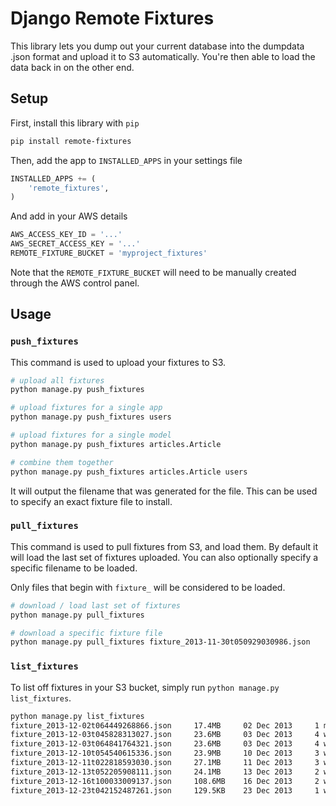 Django Remote Fixtures
===============

This library lets you dump out your current database into the dumpdata .json
format and upload it to S3 automatically. You're then able to load the data back
in on the other end.

## Setup

First, install this library with `pip`

```bash
pip install remote-fixtures
```

Then, add the app to `INSTALLED_APPS` in your settings file

```python
INSTALLED_APPS += (
    'remote_fixtures',
)
```

And add in your AWS details

```python
AWS_ACCESS_KEY_ID = '...'
AWS_SECRET_ACCESS_KEY = '...'
REMOTE_FIXTURE_BUCKET = 'myproject_fixtures'
```

Note that the `REMOTE_FIXTURE_BUCKET` will need to be manually created through
the AWS control panel.

## Usage

### `push_fixtures`

This command is used to upload your fixtures to S3.

```bash
# upload all fixtures
python manage.py push_fixtures

# upload fixtures for a single app
python manage.py push_fixtures users

# upload fixtures for a single model
python manage.py push_fixtures articles.Article

# combine them together
python manage.py push_fixtures articles.Article users
```

It will output the filename that was generated for the file. This can be used to
specify an exact fixture file to install.

### `pull_fixtures`

This command is used to pull fixtures from S3, and load them. By default it
will load the last set of fixtures uploaded. You can also optionally specify a
specific filename to be loaded.

Only files that begin with `fixture_` will be considered to be loaded.

```bash
# download / load last set of fixtures
python manage.py pull_fixtures

# download a specific fixture file
python manage.py pull_fixtures fixture_2013-11-30t050929030986.json
```

### `list_fixtures`

To list off fixtures in your S3 bucket, simply run
`python manage.py list_fixtures`.

```bash
python manage.py list_fixtures
fixture_2013-12-02t064449268866.json     17.4MB     02 Dec 2013     1 month ago
fixture_2013-12-03t045828313027.json     23.6MB     03 Dec 2013     4 weeks, 1 day ago
fixture_2013-12-03t064841764321.json     23.6MB     03 Dec 2013     4 weeks, 1 day ago
fixture_2013-12-10t054540615336.json     23.9MB     10 Dec 2013     3 weeks, 1 day ago
fixture_2013-12-11t022818593030.json     27.1MB     11 Dec 2013     3 weeks, 1 day ago
fixture_2013-12-13t052205908111.json     24.1MB     13 Dec 2013     2 weeks, 5 days ago
fixture_2013-12-16t100033009137.json     108.6MB    16 Dec 2013     2 weeks, 2 days ago
fixture_2013-12-23t042152487261.json     129.5KB    23 Dec 2013     1 week, 2 days ago
```
